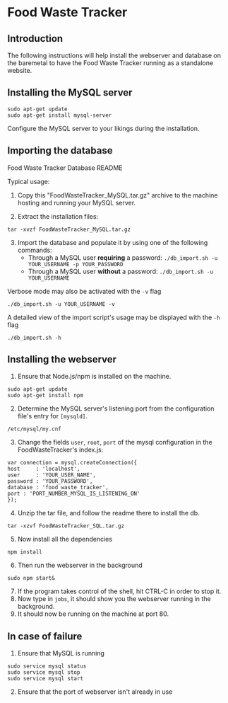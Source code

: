 # Food Waste Tracker

## Introduction
The following instructions will help install the webserver and database on the baremetal
to have the Food Waste Tracker running as a standalone website.

## Installing the MySQL server
```
sudo apt-get update
sudo apt-get install mysql-server
```
Configure the MySQL server to your likings during the installation.

## Importing the database
Food Waste Tracker Database README

Typical usage:

1.  Copy this "FoodWasteTracker_MySQL.tar.gz" archive to the machine
    hosting and running your MySQL server.

2.  Extract the installation files:
```
tar -xvzf FoodWasteTracker_MySQL.tar.gz
```

3.  Import the database and populate it by using one of the following commands:
	* Through a MySQL user **requiring** a password:
```./db_import.sh -u YOUR_USERNAME -p YOUR_PASSWORD ```
	* Through a MySQL user **without** a password:
```./db_import.sh -u YOUR_USERNAME```

Verbose mode may also be activated with the `-v` flag
```
./db_import.sh -u YOUR_USERNAME -v
```

A detailed view of the import script's usage may be displayed with the `-h` flag
```
./db_import.sh -h
```

## Installing the webserver
1. Ensure that Node.js/npm is installed on the machine.
```
sudo apt-get update
sudo apt-get install npm
```

2. Determine the MySQL server's listening port from the configuration file's entry for `[mysqld]`.
```
/etc/mysql/my.cnf
```

3. Change the fields `user`, `root`, `port` of the mysql configuration in the FoodWasteTracker's index.js:
```
var connection = mysql.createConnection({
host     : 'localhost',
user     : 'YOUR_USER_NAME',
password : 'YOUR_PASSWORD',
database : 'food_waste_tracker',
port : 'PORT_NUMBER_MYSQL_IS_LISTENING_ON'
});
```

4. Unzip the tar file, and follow the readme there to install the db.
```
tar -xzvf FoodWasteTracker_SQL.tar.gz
```

5. Now install all the dependencies
```
npm install
```

6. Then run the webserver in the background
```
sudo npm start&
```

7. If the program takes control of the shell, hit CTRL-C in order to stop it.
8. Now type in ```jobs```, it should show you the webserver running in the background. 
9. It should now be running on the machine at port 80. 

## In case of failure
1. Ensure that MySQL is running
```
sudo service mysql status
sudo service mysql stop
sudo service mysql start
```
2. Ensure that the port of webserver isn't already in use
